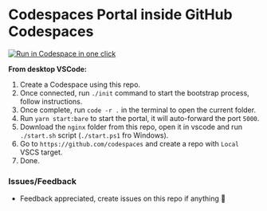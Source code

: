 # Codespaces Portal inside GitHub Codespaces

[<img title="Run in Codespace in one click" src="https://cdn.jsdelivr.net/gh/bookish-potato/codespaces-in-codespaces@f097ccddfc401ab6b09d233dc47c3efa3f9513f6/images/badge.svg">](https://github.com/features/codespaces)

**From desktop VSCode:**

1. Create a Codespace using this repo.
2. Once connected, run `./init` command to start the bootstrap process, follow instructions.
3. Once complete, run `code -r .` in the terminal to open the current folder.
4. Run `yarn start:bare` to start the portal, it will auto-forward the port `5000`.
5. Download the `nginx` folder from this repo, open it in vscode and run `./start.sh` script (`./start.ps1` fro Windows).
6. Go to `https://github.com/codespaces` and create a repo with `Local` VSCS target.
7. Done.

### Issues/Feedback

- Feedback appreciated, create issues on this repo if anything 🤗
